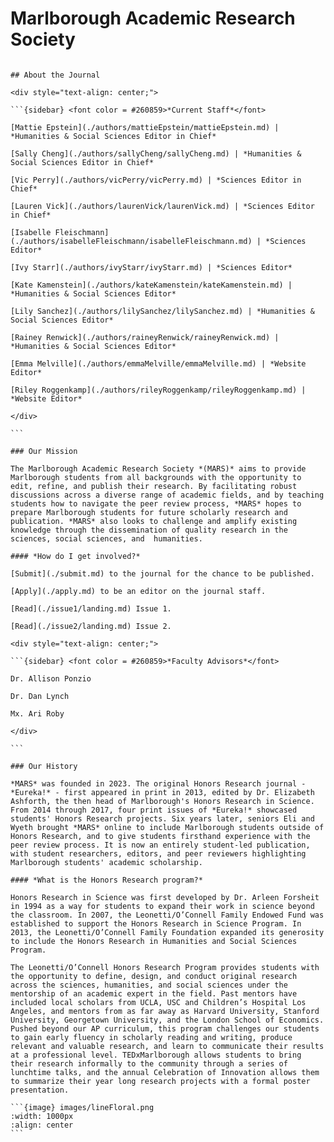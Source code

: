 # Marlborough Academic Research Society 

````{div} full-width

## About the Journal

<div style="text-align: center;"> 

```{sidebar} <font color = #260859>*Current Staff*</font>

[Mattie Epstein](./authors/mattieEpstein/mattieEpstein.md) | *Humanities & Social Sciences Editor in Chief*

[Sally Cheng](./authors/sallyCheng/sallyCheng.md) | *Humanities & Social Sciences Editor in Chief*

[Vic Perry](./authors/vicPerry/vicPerry.md) | *Sciences Editor in Chief*

[Lauren Vick](./authors/laurenVick/laurenVick.md) | *Sciences Editor in Chief*

[Isabelle Fleischmann](./authors/isabelleFleischmann/isabelleFleischmann.md) | *Sciences Editor*

[Ivy Starr](./authors/ivyStarr/ivyStarr.md) | *Sciences Editor*

[Kate Kamenstein](./authors/kateKamenstein/kateKamenstein.md) | *Humanities & Social Sciences Editor*

[Lily Sanchez](./authors/lilySanchez/lilySanchez.md) | *Humanities & Social Sciences Editor*

[Rainey Renwick](./authors/raineyRenwick/raineyRenwick.md) | *Humanities & Social Sciences Editor*

[Emma Melville](./authors/emmaMelville/emmaMelville.md) | *Website Editor*

[Riley Roggenkamp](./authors/rileyRoggenkamp/rileyRoggenkamp.md) | *Website Editor*

</div>

```

### Our Mission

The Marlborough Academic Research Society *(MARS)* aims to provide Marlborough students from all backgrounds with the opportunity to edit, refine, and publish their research. By facilitating robust discussions across a diverse range of academic fields, and by teaching students how to navigate the peer review process, *MARS* hopes to prepare Marlborough students for future scholarly research and publication. *MARS* also looks to challenge and amplify existing knowledge through the dissemination of quality research in the sciences, social sciences, and  humanities.

#### *How do I get involved?*

[Submit](./submit.md) to the journal for the chance to be published.

[Apply](./apply.md) to be an editor on the journal staff.

[Read](./issue1/landing.md) Issue 1.

[Read](./issue2/landing.md) Issue 2.

<div style="text-align: center;"> 

```{sidebar} <font color = #260859>*Faculty Advisors*</font>

Dr. Allison Ponzio 

Dr. Dan Lynch

Mx. Ari Roby

</div>

```

### Our History

*MARS* was founded in 2023. The original Honors Research journal - *Eureka!* - first appeared in print in 2013, edited by Dr. Elizabeth Ashforth, the then head of Marlborough's Honors Research in Science. From 2014 through 2017, four print issues of *Eureka!* showcased students' Honors Research projects. Six years later, seniors Eli and Wyeth brought *MARS* online to include Marlborough students outside of Honors Research, and to give students firsthand experience with the peer review process. It is now an entirely student-led publication, with student researchers, editors, and peer reviewers highlighting Marlborough students' academic scholarship.

#### *What is the Honors Research program?* 

Honors Research in Science was first developed by Dr. Arleen Forsheit in 1994 as a way for students to expand their work in science beyond the classroom. In 2007, the Leonetti/O’Connell Family Endowed Fund was established to support the Honors Research in Science Program. In 2013, the Leonetti/O’Connell Family Foundation expanded its generosity to include the Honors Research in Humanities and Social Sciences Program. 

The Leonetti/O’Connell Honors Research Program provides students with the opportunity to define, design, and conduct original research across the sciences, humanities, and social sciences under the mentorship of an academic expert in the field. Past mentors have included local scholars from UCLA, USC and Children’s Hospital Los Angeles, and mentors from as far away as Harvard University, Stanford University, Georgetown University, and the London School of Economics. Pushed beyond our AP curriculum, this program challenges our students to gain early fluency in scholarly reading and writing, produce relevant and valuable research, and learn to communicate their results at a professional level. TEDxMarlborough allows students to bring their research informally to the community through a series of lunchtime talks, and the annual Celebration of Innovation allows them to summarize their year long research projects with a formal poster presentation. 

```{image} images/lineFloral.png
:width: 1000px
:align: center
```


